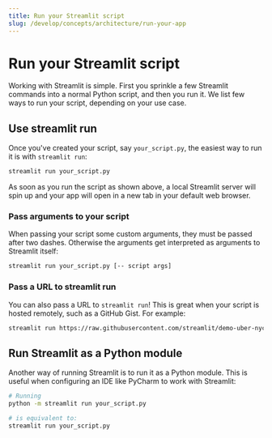```yaml
---
title: Run your Streamlit script
slug: /develop/concepts/architecture/run-your-app
---
```


# Run your Streamlit script

Working with Streamlit is simple. First you sprinkle a few Streamlit commands into a normal Python script, and then you run it. We list few ways to run your script, depending on your use case.

## Use streamlit run

Once you've created your script, say `your_script.py`, the easiest way to run it is with `streamlit run`:

```bash
streamlit run your_script.py
```

As soon as you run the script as shown above, a local Streamlit server will spin up and your app will open in a new tab in your default web browser.

### Pass arguments to your script

When passing your script some custom arguments, they must be passed after two dashes. Otherwise the arguments get interpreted as arguments to Streamlit itself:

```bash
streamlit run your_script.py [-- script args]
```

### Pass a URL to streamlit run

You can also pass a URL to `streamlit run`! This is great when your script is hosted remotely, such as a GitHub Gist. For example:

```bash
streamlit run https://raw.githubusercontent.com/streamlit/demo-uber-nyc-pickups/master/streamlit_app.py
```

## Run Streamlit as a Python module

Another way of running Streamlit is to run it as a Python module. This is useful when configuring an IDE like PyCharm to work with Streamlit:

```bash
# Running
python -m streamlit run your_script.py
```

```bash
# is equivalent to:
streamlit run your_script.py
```
